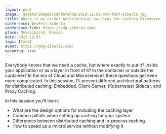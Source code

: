 ```yaml
---
layout: post
image:  assets/images/conference/2019-12-01-dev-fest-siberia.jpg
title: Where is my cache? Architectural patterns for caching microservices by example
conference: DevFest Siberia
conference-link: https://gdg-siberia.com/
place: Novosibirsk, Russia
date: 2019-12-01
tags: [Talk]
event: https://gdg-siberia.com/
upcoming: true
---
```


Everybody knows that we need a cache, but where exactly to put it? Inside your application or as a layer in front of it? In the container or outside the container? In the era of Cloud and Microservices these questions get even more complicated. In this session, I'll present different architectural patterns for distributed caching: Embedded, Client-Server, (Kubernetes) Sidecar, and Proxy Caching.

In this session you'll learn:
- What are the design options for including the caching layer
- Common pitfalls when setting up caching for your system
- Differences between distributed caching and in-process caching
- How to speed up a (micro)service without modifying it